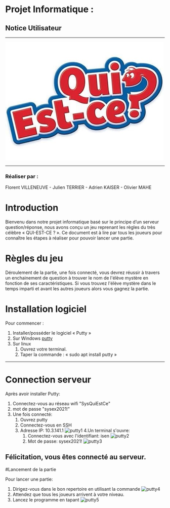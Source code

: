 # Projet Informatique :
## Notice Utilisateur
---


![QuiEstCe](./assets/images/home/quiEstCe.jpg "QuiEstCe")


---
### Réaliser par :
Florent VILLENEUVE - Julien TERRIER - Adrien KAISER - Olivier MAHE

# Introduction

Bienvenu dans notre projet informatique basé sur le principe d’un serveur question/réponse, nous avons conçu un jeu reprenant les règles du très célèbre « QUI-EST-CE ? ». 
Ce document est à lire par tous les joueurs pour connaître les étapes à réaliser pour pouvoir lancer une partie.

# Règles du jeu

Déroulement de la partie, une fois connecté, 
vous devrez réussir à travers un enchainement de question à trouver le nom de l'élève mystère en fonction de ses caractéristiques. 
Si vous trouvez l'élève mystère dans le temps imparti et avant les autres joueurs alors vous gagnez la partie.

# Installation logiciel

Pour commencer :
1. Installer/posséder le logiciel « Putty »
2. Sur Windows [putty](https://www.putty.org/)
3. Sur linux
 	1. Ouvrez votre terminal.
	2. Taper la commande : « sudo apt install putty »
---

# Connection serveur

Après avoir installer Putty:
1. Connectez-vous au réseau wifi "SysQuiEstCe"
2. mot de passe "sysex2021!"
3. Une fois connecté:
	1. Ouvrez putty
	2. Connectez-vous en SSH
	3. Adresse IP:  10.3.141.1 ![putty1](./asset/images/notice/putty1.png "putty1")
	4.Un terminal s'ouvre:
		1. Connectez-vous avec l'identifiant: isen ![putty2](./asset/images/notice/putty2.png "putty2")
		2. Mot de passe: sysex2021!  ![putty3](./asset/images/notice/putty3.png "putty3")

Félicitation, vous êtes connecté au serveur.
---

#Lancement de la partie

Pour lancer une partie:
1. Dirigez-vous dans le bon repertoire en utilisant la commande ![putty4](./asset/images/notice/putty4.png "putty4")
2. Attendez que tous les joueurs arrivent à votre niveau.
3. Lancez le programme en tapant ![putty5](./asset/images/notice/putty5.png "putty5")


